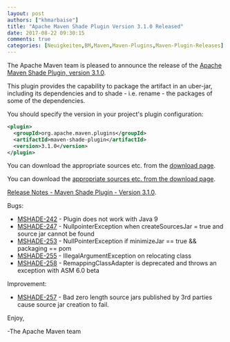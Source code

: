 ```yaml
---
layout: post
authors: ["khmarbaise"]
title: "Apache Maven Shade Plugin Version 3.1.0 Released"
date: 2017-08-22 09:30:15
comments: true
categories: [Neuigkeiten,BM,Maven,Maven-Plugins,Maven-Plugin-Releases]
---
```

The Apache Maven team is pleased to announce the release of the [Apache
Maven Shade Plugin, version 3.1.0](https://maven.apache.org/plugins/maven-shade-plugin/).

This plugin provides the capability to package the artifact in an uber-jar,
including its dependencies and to shade - i.e. rename - the packages of some of
the dependencies.

You should specify the version in your project's plugin configuration:

```xml
<plugin>
  <groupId>org.apache.maven.plugins</groupId>
  <artifactId>maven-shade-plugin</artifactId>
  <version>3.1.0</version>
</plugin>
```

You can download the appropriate sources etc. from the [download page](https://maven.apache.org/plugins/maven-shade-plugin/download.cgi).


<!-- more -->

You can download the [appropriate sources etc. from the download page](https://maven.apache.org/plugins/maven-shade-plugin/download.cgi).
 
[Release Notes - Maven Shade Plugin - Version 3.1.0](https://issues.apache.org/jira/secure/ReleaseNote.jspa?projectId=12317921&version=12331395).

Bugs:

 * [MSHADE-242](https://issues.apache.org/jira/browse/MSHADE-242) - Plugin does not work with Java 9
 * [MSHADE-247](https://issues.apache.org/jira/browse/MSHADE-247) - NullpointerException when createSourcesJar = true and source jar cannot be found
 * [MSHADE-253](https://issues.apache.org/jira/browse/MSHADE-253) - NullPointerException if minimizeJar == true && packaging == pom
 * [MSHADE-255](https://issues.apache.org/jira/browse/MSHADE-255) - IllegalArgumentException on relocating class
 * [MSHADE-258](https://issues.apache.org/jira/browse/MSHADE-258) - RemappingClassAdapter is deprecated and throws an exception with ASM 6.0 beta

Improvement:

 * [MSHADE-257](https://issues.apache.org/jira/browse/MSHADE-257) - Bad zero length source jars published by 3rd parties cause source jar creation to fail.


Enjoy,

-The Apache Maven team


